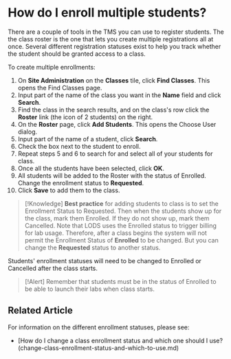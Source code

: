 # How do I enroll multiple students?

There are a couple of tools in the TMS you can use to register students. The the class roster is the one that lets you create multiple registrations all at once. Several different registration statuses exist to help you track whether the student should be granted access to a class.

To create multiple enrollments:

1. On **Site Administration** on the **Classes** tile, click **Find Classes**. This opens the Find Classes page.
1. Input part of the name of the class you want in the **Name** field and click **Search**.
1.  Find the class in the search results, and on the class's row click the **Roster** link (the icon of 2 students) on the right. 
1. On the **Roster** page, click **Add Students**. This opens the Choose User dialog. 
1. Input part of the name of a student, click **Search**. 
1. Check the box next to the student to enroll. 
1. Repeat steps 5 and 6 to search for and select all of your students for class. 
1. Once all the students have been selected, click **OK**. 
1. All students will be added to the Roster with the status of Enrolled. Change the enrollment status to **Requested**. 
1. Click **Save** to add them to the class. 

> [!Knowledge] **Best practice** for adding students to class is to set the Enrollment Status to Requested. Then when the students show up for the class, mark them Enrolled. If they do not show up, mark them Cancelled. Note that LODS uses the Enrolled status to trigger billing for lab usage. Therefore, after a class begins the system will not permit the Enrollment Status of **Enrolled** to be changed. But you can change the **Requested** status to another status.

Students' enrollment statuses will need to be changed to Enrolled or Cancelled after the class starts.

> [!Alert] Remember that students must be in the status of Enrolled to be able to launch their labs when class starts.

## Related Article
For information on the different enrollment statuses, please see:

- [How do I change a class enrollment status and which one should I use?(change-class-enrollment-status-and-which-to-use.md)
